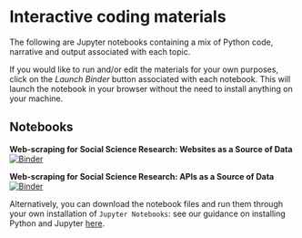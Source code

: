 # Interactive coding materials

The following are Jupyter notebooks containing a mix of Python code, narrative and output associated with each topic.

If you would like to run and/or edit the materials for your own purposes, click on the *Launch Binder* button associated with each notebook. This will launch the notebook in your browser without the need to install anything on your machine.

## Notebooks

**Web-scraping for Social Science Research: Websites as a Source of Data** <br>
[![Binder](http://mybinder.org/badge_logo.svg)](http://mybinder.org/RESTOFLINK)

**Web-scraping for Social Science Research: APIs as a Source of Data** <br>
[![Binder](http://mybinder.org/badge_logo.svg)](http://mybinder.org/RESTOFLINK)

Alternatively, you can download the notebook files and run them through your own installation of `Jupyter Notebooks`: see our guidance on installing Python and Jupyter [here](LINK).
